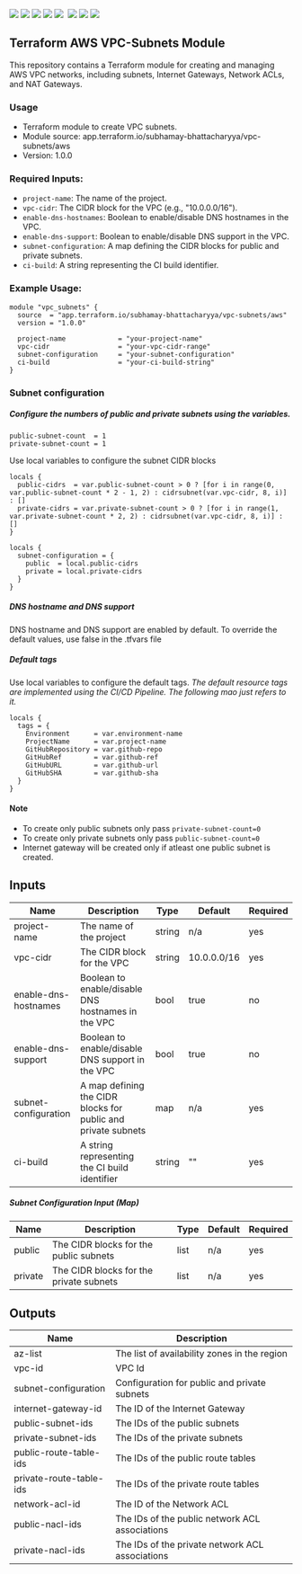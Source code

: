 ![](https://img.shields.io/github/commit-activity/t/subhamay-bhattacharyya/terraform-aws-vpc-subnets)&nbsp;![](https://img.shields.io/github/last-commit/subhamay-bhattacharyya/terraform-aws-vpc-subnets)&nbsp;![](https://img.shields.io/github/release-date/subhamay-bhattacharyya/terraform-aws-vpc-subnets)&nbsp;![](https://img.shields.io/github/repo-size/subhamay-bhattacharyya/terraform-aws-vpc-subnets)&nbsp;![](https://img.shields.io/github/directory-file-count/subhamay-bhattacharyya/terraform-aws-vpc-subnets)&nbsp;[](https://img.shields.io/github/issues/subhamay-bhattacharyya/terraform-aws-vpc-subnets)&nbsp;![](https://img.shields.io/github/languages/top/subhamay-bhattacharyya/terraform-aws-vpc-subnets)&nbsp;![](https://img.shields.io/github/commit-activity/m/subhamay-bhattacharyya/terraform-aws-vpc-subnets)&nbsp;![](https://img.shields.io/endpoint?url=https://gist.githubusercontent.com/bsubhamay/12772af0a4876ab905185d75933392fb/raw/terraform-aws-vpc-subnets.json?)

## Terraform AWS VPC-Subnets Module

This repository contains a Terraform module for creating and managing AWS VPC networks, including subnets, Internet Gateways, Network ACLs, and NAT Gateways.

### Usage

* Terraform module to create VPC subnets.
* Module source: app.terraform.io/subhamay-bhattacharyya/vpc-subnets/aws
* Version: 1.0.0

### Required Inputs:
- `project-name`: The name of the project.
- `vpc-cidr`: The CIDR block for the VPC (e.g., "10.0.0.0/16").
- `enable-dns-hostnames`: Boolean to enable/disable DNS hostnames in the VPC.
- `enable-dns-support`: Boolean to enable/disable DNS support in the VPC.
- `subnet-configuration`: A map defining the CIDR blocks for public and private subnets.
- `ci-build`: A string representing the CI build identifier.

### Example Usage:

```hcl
module "vpc_subnets" {
  source  = "app.terraform.io/subhamay-bhattacharyya/vpc-subnets/aws"
  version = "1.0.0"

  project-name             = "your-project-name"
  vpc-cidr                 = "your-vpc-cidr-range"
  subnet-configuration     = "your-subnet-configuration"
  ci-build                 = "your-ci-build-string"
}
```

### Subnet configuration

##### Configure the numbers of public and private subnets using the variables.

```hcl
public-subnet-count  = 1
private-subnet-count = 1
```

Use local variables to configure the subnet CIDR blocks

```hcl
locals {
  public-cidrs  = var.public-subnet-count > 0 ? [for i in range(0, var.public-subnet-count * 2 - 1, 2) : cidrsubnet(var.vpc-cidr, 8, i)] : []
  private-cidrs = var.private-subnet-count > 0 ? [for i in range(1, var.private-subnet-count * 2, 2) : cidrsubnet(var.vpc-cidr, 8, i)] : []
}

locals {
  subnet-configuration = {
    public  = local.public-cidrs
    private = local.private-cidrs
  }
}
```

##### DNS hostname and DNS support

DNS hostname and DNS support are enabled by default. To override the default values, use false in the .tfvars file

##### Default tags

Use local variables to configure the default tags.
_The default resource tags are implemented using the CI/CD Pipeline. The following mao just refers to it._
```hcl
locals {
  tags = {
    Environment      = var.environment-name
    ProjectName      = var.project-name
    GitHubRepository = var.github-repo
    GitHubRef        = var.github-ref
    GitHubURL        = var.github-url
    GitHubSHA        = var.github-sha
  }
}
```
#### Note

- To create only public subnets only pass `private-subnet-count=0`
- To create only private subnets only pass `public-subnet-count=0`
- Internet gateway will be created only if atleast one public subnet is created.

## Inputs

| Name| Description| Type|Default|Required |
|--- |--- |--- |--- |--- |
| project-name          | The name of the project                                                     | string | n/a     | yes      |
| vpc-cidr              | The CIDR block for the VPC                                                  | string | 10.0.0.0/16 | yes      |
| enable-dns-hostnames  | Boolean to enable/disable DNS hostnames in the VPC                          | bool   | true    | no       |
| enable-dns-support    | Boolean to enable/disable DNS support in the VPC                            | bool   | true    | no       |
| subnet-configuration  | A map defining the CIDR blocks for public and private subnets               | map    | n/a     | yes      |
| ci-build              | A string representing the CI build identifier                               | string | ""    | yes      |


##### Subnet Configuration Input (Map)

|Name|Description|Type|Default|Required|
|--- |--- |--- |--- |--- |
public|The CIDR blocks for the public subnets|list|n/a|yes|
private|The CIDR blocks for the private subnets|list|n/a|yes|


## Outputs


| Name| Description|
|--- |--- |
|az-list | The list of availability zones in the region|
|vpc-id| VPC Id|
|subnet-configuration| Configuration for public and private subnets|
|internet-gateway-id| The ID of the Internet Gateway|
|public-subnet-ids| The IDs of the public subnets|
|private-subnet-ids| The IDs of the private subnets|
|public-route-table-ids | The IDs of the public route tables|
|private-route-table-ids| The IDs of the private route tables|
|network-acl-id| The ID of the Network ACL|
|public-nacl-ids| The IDs of the public network ACL associations|
|private-nacl-ids| The IDs of the private network ACL associations|